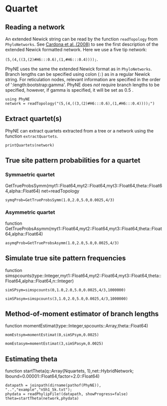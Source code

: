 # Quartet

## Reading a network
An extended Newick string can be read by the function `readTopology` from `PhyloNetworks`. See [Cardona et al.,(2008)](https://doi.org/10.1186/1471-2105-9-532) to see the first description of the extended Newick formatted network. Here we use a five tip network:

`(5,(4,((3,(2)#H6:::0.6),(1,#H6:::0.4))));`.

PhyNE uses the same the extended Newick format as in `PhyloNetworks`. Branch lengths can be specified using colon (`:`) as in a regular Newick string. For reticulation nodes, relevant information are specified in the order of ':length:bootstrap:gamma'. PhyNE does *not* require branch lengths to be specified, however, if gamma is specified, it will be set as 0.5 .

```@repl quartet
using PhyNE
network = readTopology("(5,(4,((3,(2)#H6:::0.6),(1,#H6:::0.4))));")
```
## Extract quartet(s)
PhyNE can extract quartets extracted from a tree or a network using the function `extractQuartets`.  
```@repl quartet
printQuartets(network)
```

## True site pattern probabilities for a quartet
### Symmaetric quartet
GetTrueProbsSymm(myt1::Float64,myt2::Float64,myt3::Float64,theta::Float64,alpha::Float64)
net=readTopology
```@repl quartet
symqProb=GetTrueProbsSymm(1.0,2.0,5.0,0.0025,4/3)
```
### Asymmetric quartet
function GetTrueProbsAsymm(myt1::Float64,myt2::Float64,myt3::Float64,theta::Float64,alpha::Float64)
```@repl quartet
asymqProb=GetTrueProbsAsymm(1.0,2.0,5.0,0.0025,4/3) 
```
## Simulate true site pattern frequencies
function simspcounts(type::Integer,myt1::Float64,myt2::Float64,myt3::Float64,theta::Float64,alpha::Float64,n::Integer)
```@repl quartet
simSPsym=simspcounts(0,1.0,2.0,5.0,0.0025,4/3,1000000)
```
```@repl quartet
simSPasym=simspcounts(3,1.0,2.0,5.0,0.0025,4/3,1000000)
```
## Method-of-moment estimator of branch lengths
function momentEstimat(type::Integer,spcounts::Array,theta::Float64)
```@repl quartet
momEstsym=momentEstimat(0,simSPsym,0.0025)
```
```@repl quartet
momEstasym=momentEstimat(3,simSPasym,0.0025)
```

## Estimating theta
function startTheta(q::Array{Nquartets, 1},net::HybridNetwork; lbound=0.00001::Float64,factor=2.0::Float64)
```@repl quartet
datapath = joinpath(dirname(pathof(PhyNE)), "..","example","n5h1_5k.txt");
phydata = readPhylipFile!(datapath, showProgress=false)
theta=startTheta(network,phydata)
```


